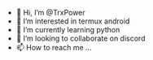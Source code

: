 - 👋 Hi, I’m @TrxPower
- 👀 I’m interested in termux android
- 🌱 I’m currently learning python
- 💞️ I’m looking to collaborate on discord
- 📫 How to reach me ...

<!---
TrxPower/TrxPower is a ✨ special ✨ repository because its `README.md` (this file) appears on your GitHub profile.
You can click the Preview link to take a look at your changes.
--->
